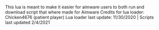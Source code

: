 This lua is meant to make it easier for aimware users to both run and download script that where made for Aimware
Credits for lua loader: Chicken4676 (patient player)
Lua loader last update: 11/30/2020 | Scripts last updated 2/4/2021

